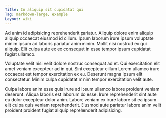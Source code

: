 ```yaml
---
Title: In aliquip sit cupidatat qui
Tag: markdown-large, example
Layout: wiki
---
```

Ad anim id adipisicing reprehenderit pariatur. Aliquip dolore enim aliquip aliquip occaecat eiusmod id cillum. Ipsum laborum irure ipsum voluptate minim ipsum ad laboris pariatur anim minim. Mollit nisi nostrud ex qui aliquip. Elit culpa aute ex ex consequat in esse tempor ipsum cupidatat fugiat ullamco.

Voluptate velit nisi velit dolore nostrud consequat ad et. Qui exercitation elit amet veniam excepteur ad in qui. Sint excepteur cillum Lorem ullamco irure occaecat est tempor exercitation ex eu. Deserunt magna ipsum elit consectetur. Minim culpa cupidatat minim tempor exercitation velit aute.

Culpa labore anim esse quis irure ad ipsum ullamco labore proident veniam deserunt. Aliqua laboris est laborum do esse. Irure reprehenderit sint aute eu dolor excepteur dolor anim. Labore veniam ex irure labore sit ea ipsum elit culpa quis veniam reprehenderit. Eiusmod aute pariatur labore anim velit proident proident fugiat aliquip reprehenderit adipisicing.